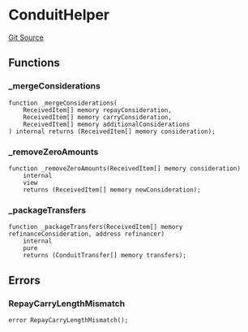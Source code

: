 # ConduitHelper
[Git Source](https://github.com/AstariaXYZ/starport/blob/15aa42a21bd8713473a3e2d3f09c004e943dc663/src/ConduitHelper.sol)


## Functions
### _mergeConsiderations


```solidity
function _mergeConsiderations(
    ReceivedItem[] memory repayConsideration,
    ReceivedItem[] memory carryConsideration,
    ReceivedItem[] memory additionalConsiderations
) internal returns (ReceivedItem[] memory consideration);
```

### _removeZeroAmounts


```solidity
function _removeZeroAmounts(ReceivedItem[] memory consideration)
    internal
    view
    returns (ReceivedItem[] memory newConsideration);
```

### _packageTransfers


```solidity
function _packageTransfers(ReceivedItem[] memory refinanceConsideration, address refinancer)
    internal
    pure
    returns (ConduitTransfer[] memory transfers);
```

## Errors
### RepayCarryLengthMismatch

```solidity
error RepayCarryLengthMismatch();
```

